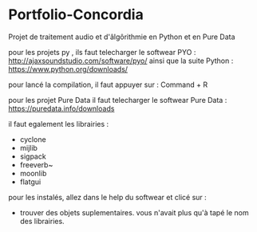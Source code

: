 # Portfolio-Concordia
Projet de traitement audio et d'âlgôrithmie en Python et en Pure Data

pour les projets py , ils faut telecharger le softwear PYO :
http://ajaxsoundstudio.com/software/pyo/
ainsi que la suite Python :
https://www.python.org/downloads/

pour lancé la compilation, il faut appuyer sur : Command + R



pour les projet Pure Data il faut telecharger le softwear Pure Data :
https://puredata.info/downloads

il faut egalement les librairies :
- cyclone
- mijlib
- sigpack
- freeverb~
- moonlib
- flatgui

pour les instalés, allez dans le help du softwear et clicé sur :
- trouver des objets suplementaires.
 vous n'avait plus qu'à tapé le nom des librairies.
